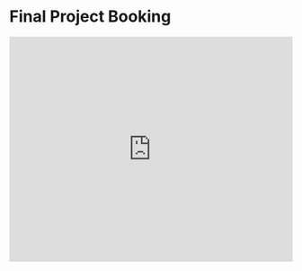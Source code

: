 # Final Project Booking

<iframe src='https://outlook.office365.com/owa/calendar/MEMT680ProjectMeetings@drexel0.onmicrosoft.com/bookings/' width='100%' height="400px" scrolling='yes' style='border:0'></iframe>

